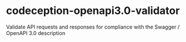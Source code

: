 # codeception-openapi3.0-validator
Validate API requests and responses for compliance with the Swagger / OpenAPI 3.0 description
